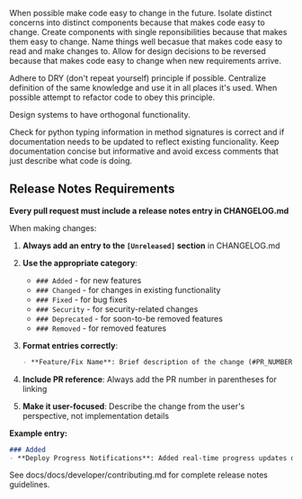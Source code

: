 When possible make code easy to change in the future.
Isolate distinct concerns into distinct components because that makes code easy to change.
Create components with single reponsibilities because that makes them easy to change.
Name things well becasue that makes code easy to read and make changes to.
Allow for design decisions to be reversed because that makes code easy to change when new requirements arrive.

Adhere to DRY (don't repeat yourself) principle if possible. Centralize definition of the same knowledge and use it in all places it's used. When possible attempt to refactor code to obey this principle.

Design systems to have orthogonal functionality.

Check for python typing information in method signatures is correct and if documentation needs to be updated to reflect existing funcionality.
Keep documentation concise but informative and avoid excess comments that just describe what code is doing.

## Release Notes Requirements

**Every pull request must include a release notes entry in CHANGELOG.md**

When making changes:
1. **Always add an entry to the `[Unreleased]` section** in CHANGELOG.md
2. **Use the appropriate category**:
   - `### Added` - for new features
   - `### Changed` - for changes in existing functionality  
   - `### Fixed` - for bug fixes
   - `### Security` - for security-related changes
   - `### Deprecated` - for soon-to-be removed features
   - `### Removed` - for removed features

3. **Format entries correctly**:
   ```markdown
   - **Feature/Fix Name**: Brief description of the change (#PR_NUMBER)
   ```

4. **Include PR reference**: Always add the PR number in parentheses for linking
5. **Make it user-focused**: Describe the change from the user's perspective, not implementation details

**Example entry:**
```markdown
### Added
- **Deploy Progress Notifications**: Added real-time progress updates during flow deployment operations (#42)
```

See docs/docs/developer/contributing.md for complete release notes guidelines.